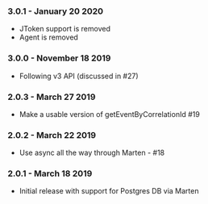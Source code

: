 ### 3.0.1 - January 20 2020
* JToken support is removed
* Agent is removed

### 3.0.0 - November 18 2019
* Following v3 API (discussed in #27)

### 2.0.3 - March 27 2019
* Make a usable version of getEventByCorrelationId #19

### 2.0.2 - March 22 2019
* Use async all the way through Marten - #18

### 2.0.1 - March 18 2019
* Initial release with support for Postgres DB via Marten
